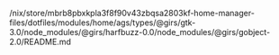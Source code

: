 /nix/store/mbrb8pbxkpla3f8f90v43zbqsa2803kf-home-manager-files/dotfiles/modules/home/ags/types/@girs/gtk-3.0/node_modules/@girs/harfbuzz-0.0/node_modules/@girs/gobject-2.0/README.md
